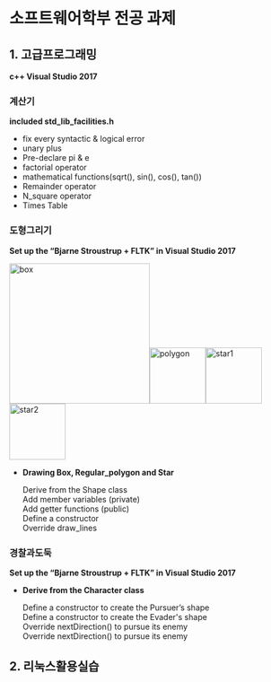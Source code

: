 # 소프트웨어학부 전공 과제

## 1. 고급프로그래밍
**c++
Visual Studio 2017**
### 계산기
**included std_lib_facilities.h**

+ fix every syntactic & logical error 
+ unary plus
+ Pre-declare pi & e 
+ factorial operator
+ mathematical functions(sqrt(), sin(), cos(), tan())
+ Remainder operator 
+ N_square operator 
+ Times Table

### 도형그리기
**Set up the “Bjarne Stroustrup + FLTK” in Visual Studio 2017**

<img width="250" alt="box" src="https://user-images.githubusercontent.com/37170306/104928164-abd24880-59e5-11eb-8fa7-2a5503b4b652.png"><img width="100" alt="polygon" src="https://user-images.githubusercontent.com/37170306/104928173-aecd3900-59e5-11eb-9ae8-3932ac1e0f98.png"><img width="100" alt="star1" src="https://user-images.githubusercontent.com/37170306/104928175-af65cf80-59e5-11eb-8720-d932b61df8fa.png"><img width="100" alt="star2" src="https://user-images.githubusercontent.com/37170306/104928180-affe6600-59e5-11eb-86a3-920937562823.png">

+ **Drawing Box, Regular_polygon and Star**

    Derive from the Shape class  
    Add member variables (private)  
    Add getter functions (public)   
    Define a constructor  
    Override draw_lines  
    
### 경찰과도둑
**Set up the “Bjarne Stroustrup + FLTK” in Visual Studio 2017**

+ **Derive from the Character class**

    Define a constructor to create the Pursuer’s shape  
    Define a constructor to create the Evader's shape  
    Override nextDirection() to pursue its enemy  
    Override nextDirection() to pursue its enemy  
            
## 2. 리눅스활용실습
